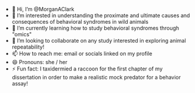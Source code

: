 - 👋 Hi, I’m @MorganAClark
- 👀 I’m interested in understanding the proximate and ultimate causes and consequences of behavioral syndromes in wild animals
- 🌱 I’m currently learning how to study behavioral syndromes through "omics"
- 💞️ I’m looking to collaborate on any study interested in exploring animal repeatability!
- 📫 How to reach me: email or socials linked on my profile
- 😄 Pronouns: she / her
- ⚡ Fun fact: I taxidermied a raccoon for the first chapter of my dissertation in order to make a realistic mock predator for a behavior assay!

<!---
MorganAClark/MorganAClark is a ✨ special ✨ repository because its `README.md` (this file) appears on your GitHub profile.
You can click the Preview link to take a look at your changes.
--->
